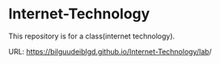 # Internet-Technology
This repository is for a class(internet technology).

URL: https://bilguudeiblgd.github.io/Internet-Technology/lab<number>/
